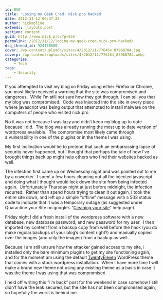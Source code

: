 ```yaml
---
id: 850
title: 'Losing my Geek Cred: Nick.pro hacked'
date: 2012-11-12 00:37:25
author: nickmoline
extends: _layouts.post
section: content
guid: http://www.nick.pro/?p=850
permalink: /2012/11/12/losing-my-geek-cred-nick-pro-hacked/
dsq_thread_id: 924150500
cover: /wp-content/uploads/sites/4/2012/11/776464_87968784.jpg
coverp: /wp-content/uploads/sites/4/2012/11/776464_87968784.webp
categories:
    - Tech
tags:
    - Security
---
```

If you attempted to visit my blog on Friday using either Firefox or Chrome, you most likely received a warning that the site was compromised and dangerous.  While I&#8217;m still not sure how they got through, I can tell you that my blog was compromised.  Code was injected into the site in every place where javascript was being output that attempted to install malware on the computers of people who visited nick.pro.

No it was not because I was lazy and didn&#8217;t keep my blog up to date because I did.  The blog was already running the most up to date version of wordpress available.  The compromise most likely came through a vulnerability in one of the plugins or in the theme I was using.

My first inclination would be to pretend that such an embarrassing lapse of security never happened, but I thought that perhaps the tale of how I&#8217;ve brought things back up might help others who find their websites hacked as well.

<!--more-->

The infection first came up on Wednesday night and was pointed out to me by a coworker.  I spent a few hours cleaning out all the injected javascript and doing what I thought would lock down the site from being infected again.  Unfortunately Thursday night at just before midnight, the infection recurred.  Rather than spend hours trying to clean it out again, I took the entire site down, and left up a simple &#8220;offline&#8221; message with a 503 status code to indicate that it was a temporary outage (as suggested under Quarantine your Site on google&#8217;s &#8220;<a href="http://support.google.com/webmasters/bin/answer.py?hl=en&answer=163634" target="_blank">Cleaning your site</a>&#8221; help page).

Friday night I did a fresh install of the wordpress software with a new database, new database password, and new password for my user.  I then imported my content from a backup copy from well before the hack (you do make regular backups of your blog&#8217;s content right?) and manually copied over the images (and only the images) from a backup as well.

Because I am still unsure how the attacker gained access to my site, I installed only the bare minimum plugins to get my site functioning again, and for the moment am using the default <a href="http://wordpress.org/extend/themes/twentyeleven" target="_blank">TwentyEleven</a> WordPress theme that comes with a stock wordpress installation.  When I have more time I will make a brand new theme not using any existing theme as a basis in case it was the theme I was using that was compromised.

I held off writing this &#8220;I&#8217;m back&#8221; post for the weekend in case somehow I still didn&#8217;t have the leak secured, but the site has not been compromised again, so hopefully the worst is behind me.
